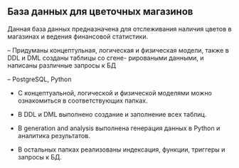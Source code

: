 ## База данных для цветочных магазинов

Данная база данных предназначена для отслеживания наличия цветов в магазинах и ведения финансовой статистики.

– Придуманы концептульная, логическая и физическая модели, также в DDL и DML созданы таблицы cо сгене-
рироваными данными, и написаны различные запросы к БД

– PostgreSQL, Python

- С концептуальной, логической и физической моделями можно ознакомиться в соответствующих папках. 

- В DDL и DML выполнено создание и заполнение всех таблиц. 

- В generation and analysis выполнена генерация данных в Python и аналитика результатов.

- В остальных папках реализованы индексация, функции, триггеры и запросы к БД.




